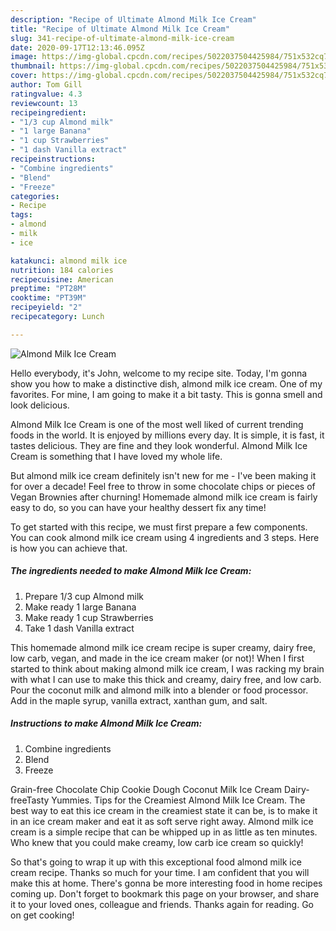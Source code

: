 ```yaml
---
description: "Recipe of Ultimate Almond Milk Ice Cream"
title: "Recipe of Ultimate Almond Milk Ice Cream"
slug: 341-recipe-of-ultimate-almond-milk-ice-cream
date: 2020-09-17T12:13:46.095Z
image: https://img-global.cpcdn.com/recipes/5022037504425984/751x532cq70/almond-milk-ice-cream-recipe-main-photo.jpg
thumbnail: https://img-global.cpcdn.com/recipes/5022037504425984/751x532cq70/almond-milk-ice-cream-recipe-main-photo.jpg
cover: https://img-global.cpcdn.com/recipes/5022037504425984/751x532cq70/almond-milk-ice-cream-recipe-main-photo.jpg
author: Tom Gill
ratingvalue: 4.3
reviewcount: 13
recipeingredient:
- "1/3 cup Almond milk"
- "1 large Banana"
- "1 cup Strawberries"
- "1 dash Vanilla extract"
recipeinstructions:
- "Combine ingredients"
- "Blend"
- "Freeze"
categories:
- Recipe
tags:
- almond
- milk
- ice

katakunci: almond milk ice 
nutrition: 184 calories
recipecuisine: American
preptime: "PT28M"
cooktime: "PT39M"
recipeyield: "2"
recipecategory: Lunch

---
```



![Almond Milk Ice Cream](https://img-global.cpcdn.com/recipes/5022037504425984/751x532cq70/almond-milk-ice-cream-recipe-main-photo.jpg)

Hello everybody, it's John, welcome to my recipe site. Today, I'm gonna show you how to make a distinctive dish, almond milk ice cream. One of my favorites. For mine, I am going to make it a bit tasty. This is gonna smell and look delicious.

Almond Milk Ice Cream is one of the most well liked of current trending foods in the world. It is enjoyed by millions every day. It is simple, it is fast, it tastes delicious. They are fine and they look wonderful. Almond Milk Ice Cream is something that I have loved my whole life.

But almond milk ice cream definitely isn&#39;t new for me - I&#39;ve been making it for over a decade! Feel free to throw in some chocolate chips or pieces of Vegan Brownies after churning! Homemade almond milk ice cream is fairly easy to do, so you can have your healthy dessert fix any time!


To get started with this recipe, we must first prepare a few components. You can cook almond milk ice cream using 4 ingredients and 3 steps. Here is how you can achieve that.

<!--inarticleads1-->

##### The ingredients needed to make Almond Milk Ice Cream:

1. Prepare 1/3 cup Almond milk
1. Make ready 1 large Banana
1. Make ready 1 cup Strawberries
1. Take 1 dash Vanilla extract


This homemade almond milk ice cream recipe is super creamy, dairy free, low carb, vegan, and made in the ice cream maker (or not)! When I first started to think about making almond milk ice cream, I was racking my brain with what I can use to make this thick and creamy, dairy free, and low carb. Pour the coconut milk and almond milk into a blender or food processor. Add in the maple syrup, vanilla extract, xanthan gum, and salt. 

<!--inarticleads2-->

##### Instructions to make Almond Milk Ice Cream:

1. Combine ingredients
1. Blend
1. Freeze


Grain-free Chocolate Chip Cookie Dough Coconut Milk Ice Cream Dairy-freeTasty Yummies. Tips for the Creamiest Almond Milk Ice Cream. The best way to eat this ice cream in the creamiest state it can be, is to make it in an ice cream maker and eat it as soft serve right away. Almond milk ice cream is a simple recipe that can be whipped up in as little as ten minutes. Who knew that you could make creamy, low carb ice cream so quickly! 

So that's going to wrap it up with this exceptional food almond milk ice cream recipe. Thanks so much for your time. I am confident that you will make this at home. There's gonna be more interesting food in home recipes coming up. Don't forget to bookmark this page on your browser, and share it to your loved ones, colleague and friends. Thanks again for reading. Go on get cooking!
